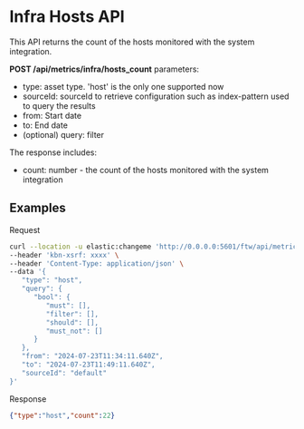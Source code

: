 # Infra Hosts API

This API returns the count of the hosts monitored with the system integration.

**POST /api/metrics/infra/hosts_count**
parameters:

- type: asset type. 'host' is the only one supported now
- sourceId: sourceId to retrieve configuration such as index-pattern used to query the results
- from: Start date
- to: End date
- (optional) query: filter

The response includes:

- count: number - the count of the hosts monitored with the system integration 

## Examples

Request

```bash
curl --location -u elastic:changeme 'http://0.0.0.0:5601/ftw/api/metrics/infra/hosts_count' \
--header 'kbn-xsrf: xxxx' \
--header 'Content-Type: application/json' \
--data '{
   "type": "host",
   "query": {
      "bool": {
         "must": [],
         "filter": [],
         "should": [],
         "must_not": []
      }
   },
   "from": "2024-07-23T11:34:11.640Z",
   "to": "2024-07-23T11:49:11.640Z",
   "sourceId": "default"
}'
```

Response

```json
{"type":"host","count":22}
```